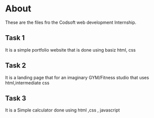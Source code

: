 # About
These are the files fro the Codsoft web development Internship.

## Task 1
It is a  simple portfolio website that is done using basiz html, css

## Task 2
It is a landing page that for an imaginary GYM/Fitness studio that uses html,intermediate css

## Task 3
It is a Simple calculator done using html ,css , javascript
